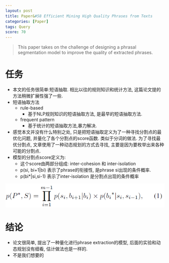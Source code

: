 ```yaml
---
layout: post
title: Paper&#58 Efficient Mining High Quality Phrases from Texts
categories: [Paper]
tags: Query
score: 70
---
```


> This paper takes on the challenge of designing a phrasal segmentation model to improve the quality of extracted phrases. 

# 任务
* 本文的任务很简单:短语抽取. 相比以往的规则知识和统计方法, 这篇论文提的方法稍微扩展性强了一些. 
* 短语抽取方法
    - rule-based
        + 基于NLP规则知识的短语抽取方法, 是最早的短语抽取方法.
    - frequent pattern
        + 基于统计的短语抽取方法,暴力解决.
* 感觉本文并没有什么特别之处, 只是把短语抽取定义为了一种寻找分割点的最优化问题, 并量化了各个分割点的score函数. 类似于分词的做法. 为了寻找最优分割点, 文章使用了一种动态规划的方式去寻找, 主要是因为要枚举出来各种可能的分割点.
* 模型的分割点score定义为:
    - 这个score由两部分组成:  inter-cohesion 和 inter-isolation
    - p(si, bi+1|bi) 表示了phrase的衔接性, 是phrase  si出现的条件概率.
    - p(bi*|si,si-1) 表示了inter-isolation 是分割点出现的条件概率
<img src='../../images/phrase_mining.png'/>

# 结论

* 论文很简单, 提出了一种量化进行phrase extraction的模型, 后面的实验和动态规划没有细看, 估计做法也是一样的. 
* 不是我们想要的
